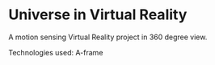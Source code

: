 # Universe in Virtual Reality
A motion sensing Virtual Reality project in 360 degree view.

Technologies used: A-frame
